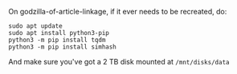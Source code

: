 On godzilla-of-article-linkage, if it ever needs to be recreated, do:

```
sudo apt update
sudo apt install python3-pip
python3 -m pip install tqdm
python3 -m pip install simhash
```

And make sure you've got a 2 TB disk mounted at `/mnt/disks/data`
